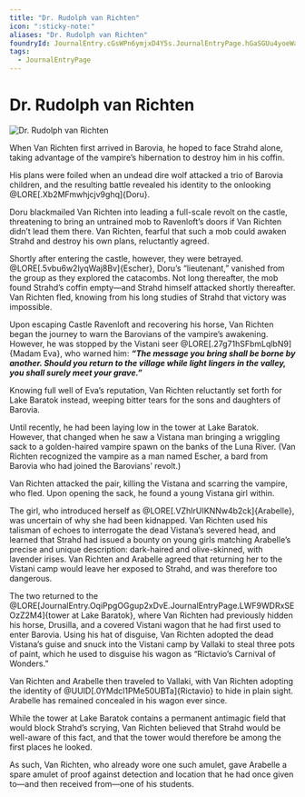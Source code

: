 ```yaml
---
title: "Dr. Rudolph van Richten"
icon: ":sticky-note:"
aliases: "Dr. Rudolph van Richten"
foundryId: JournalEntry.cGsWPn6ymjxD4Y5s.JournalEntryPage.hGaSGUu4yoeWaK8i
tags:
  - JournalEntryPage
---
```


# Dr. Rudolph van Richten
![Dr. Rudolph van Richten](https://publish-01.obsidian.md/access/7db64b11c71d88572ddc6cd06b888976/images/RVR_Transparent.png)

When Van Richten first arrived in Barovia, he hoped to face Strahd alone, taking advantage of the vampire’s hibernation to destroy him in his coffin.

His plans were foiled when an undead dire wolf attacked a trio of Barovia children, and the resulting battle revealed his identity to the onlooking @LORE[.Xb2MFmwhjcjv9ghq]{Doru}.

Doru blackmailed Van Richten into leading a full-scale revolt on the castle, threatening to bring an untrained mob to Ravenloft’s doors if Van Richten didn’t lead them there. Van Richten, fearful that such a mob could awaken Strahd and destroy his own plans, reluctantly agreed.

Shortly after entering the castle, however, they were betrayed. @LORE[.5vbu6w2lyqWaj8Bv]{Escher}, Doru’s “lieutenant,” vanished from the group as they explored the catacombs. Not long thereafter, the mob found Strahd’s coffin empty—and Strahd himself attacked shortly thereafter. Van Richten fled, knowing from his long studies of Strahd that victory was impossible.

Upon escaping Castle Ravenloft and recovering his horse, Van Richten began the journey to warn the Barovians of the vampire’s awakening. However, he was stopped by the Vistani seer @LORE[.27g71hSFbmLqlbN9]{Madam Eva}, who warned him: ***“The message you bring shall be borne by another. Should you return to the village while light lingers in the valley, you shall surely meet your grave.”***

Knowing full well of Eva’s reputation, Van Richten reluctantly set forth for Lake Baratok instead, weeping bitter tears for the sons and daughters of Barovia.

Until recently, he had been laying low in the tower at Lake Baratok. However, that changed when he saw a Vistana man bringing a wriggling sack to a golden-haired vampire spawn on the banks of the Luna River. (Van Richten recognized the vampire as a man named Escher, a bard from Barovia who had joined the Barovians’ revolt.)

Van Richten attacked the pair, killing the Vistana and scarring the vampire, who fled. Upon opening the sack, he found a young Vistana girl within.

The girl, who introduced herself as @LORE[.VZhIrUIKNNw4b2ck]{Arabelle}, was uncertain of why she had been kidnapped. Van Richten used his talisman of echoes to interrogate the dead Vistana’s severed head, and learned that Strahd had issued a bounty on young girls matching Arabelle’s precise and unique description: dark-haired and olive-skinned, with lavender irises. Van Richten and Arabelle agreed that returning her to the Vistani camp would leave her exposed to Strahd, and was therefore too dangerous.

The two returned to the @LORE[JournalEntry.OqiPpgOGgup2xDvE.JournalEntryPage.LWF9WDRxSEOzZ2M4]{tower at Lake Baratok}, where Van Richten had previously hidden his horse, Drusilla, and a covered Vistani wagon that he had first used to enter Barovia. Using his hat of disguise, Van Richten adopted the dead Vistana’s guise and snuck into the Vistani camp by Vallaki to steal three pots of paint, which he used to disguise his wagon as “Rictavio’s Carnival of Wonders.”

Van Richten and Arabelle then traveled to Vallaki, with Van Richten adopting the identity of @UUID[.0YMdcl1PMe50UBTa]{Rictavio} to hide in plain sight. Arabelle has remained concealed in his wagon ever since.

While the tower at Lake Baratok contains a permanent antimagic field that would block Strahd’s scrying, Van Richten believed that Strahd would be well-aware of this fact, and that the tower would therefore be among the first places he looked. 

As such, Van Richten, who already wore one such amulet, gave Arabelle a spare amulet of proof against detection and location that he had once given to—and then received from—one of his students.